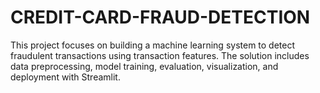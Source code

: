 # CREDIT-CARD-FRAUD-DETECTION
This project focuses on building a machine learning system to detect fraudulent transactions using transaction features. The solution includes data preprocessing, model training, evaluation, visualization, and deployment with Streamlit.
